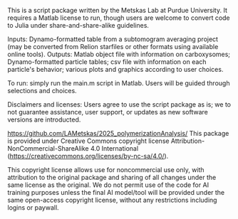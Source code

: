 This is a script package written by the Metskas Lab at Purdue University.  It requires a Matlab license to run, though users are welcome to convert code to Julia under share-and-share-alike guidelines.

Inputs: Dynamo-formatted table from a subtomogram averaging project (may be converted from Relion starfiles or other formats using available online tools).
Outputs: Matlab object file with information on carboxysomes; Dynamo-formatted particle tables; csv file with information on each particle's behavior; various plots and graphics according to user choices.

To run: simply run the main.m script in Matlab.  Users will be guided through selections and choices.


Disclaimers and licenses:
Users agree to use the script package as is; we to not guarantee assistance, user support, or updates as new software versions are introducted.

https://github.com/LAMetskas/2025_polymerizationAnalysis/  This package is provided under Creative Commons copyright license Attribution-NonCommercial-ShareAlike 4.0 International (https://creativecommons.org/licenses/by-nc-sa/4.0/). 

This copyright license allows use for noncommercial use only, with attribution to the original package and sharing of all changes under the same license as the original.  We do not permit use of the code for AI training purposes unless the final AI model/tool will be provided under the same open-access copyright license, without any restrictions including logins or paywall.
